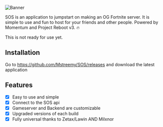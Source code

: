 ![Banner](https://i.ibb.co/0YL6v7R/SZA.jpg)


SOS is an application to jumpstart on making an OG Fortnite server. It is simple to use and fun to host for your friends and other people. Powered by Momentum and Project Reboot v3. 🔥

This is not ready for use yet.


## Installation
Go to https://github.com/Mstreemy/SOS/releases and download the latest application

## Features

- [x] Easy to use and simple
- [x] Connect to the SOS api
- [x] Gameserver and Backend are customizable
- [x] Upgraded versions of each build
- [x] Fully universal thanks to Zetax/Lawin AND Milxnor
